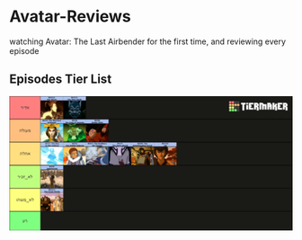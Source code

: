 # Avatar-Reviews
watching Avatar: The Last Airbender for the first time, and reviewing every episode

## Episodes Tier List

![Episodes Tier List](tier-list.png "Episodes Tier List")

